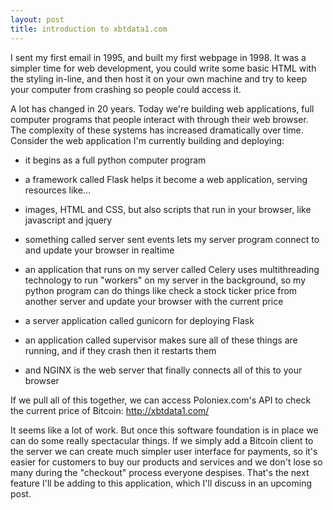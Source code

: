 ```yaml
---
layout: post
title: introduction to xbtdata1.com
---
```




I sent my first email in 1995, and built my first webpage in 1998. It was a simpler time for web development, you could write some basic HTML with the styling in-line, and then host it on your own machine and try to keep your computer from crashing so people could access it.

A lot has changed in 20 years. Today we're building web applications, full computer programs that people interact with through their web browser. The complexity of these systems has increased dramatically over time. Consider the web application I'm currently building and deploying:


- it begins as a full python computer program

- a framework called Flask helps it become a web application, serving resources like...

- images, HTML and CSS, but also scripts that run in your browser, like javascript and jquery

- something called server sent events lets my server program connect to and update your browser in realtime

- an application that runs on my server called Celery uses multithreading technology to run "workers" on my server in the background, so my python program can do things like check a stock ticker price from another server and update your browser with the current price

- a server application called gunicorn for deploying Flask

- an application called supervisor makes sure all of these things are running, and if they crash then it restarts them

- and NGINX is the web server that finally connects all of this to your browser


If we pull all of this together, we can access Poloniex.com's API to check the current price of Bitcoin: http://xbtdata1.com/

It seems like a lot of work. But once this software foundation is in place we can do some really spectacular things. If we simply add a Bitcoin client to the server we can create much simpler user interface for payments, so it's easier for customers to buy our products and services and we don't lose so many during the "checkout" process everyone despises. That's the next feature I'll be adding to this application, which I'll discuss in an upcoming post.
